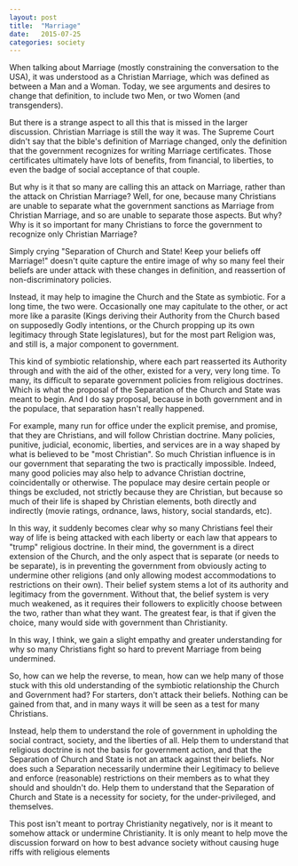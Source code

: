 ```yaml
---
layout: post
title:  "Marriage"
date:   2015-07-25
categories: society
---
```


When talking about Marriage (mostly constraining the conversation to the USA), it was understood as a Christian Marriage, which was defined as between a Man and a Woman. Today, we see arguments and desires to change that definition, to include two Men, or two Women (and transgenders).

But there is a strange aspect to all this that is missed in the larger discussion. Christian Marriage is still the way it was. The Supreme Court didn't say that the bible's definition of Marriage changed, only the definition that the government recognizes for writing Marriage certificates. Those certificates ultimately have lots of benefits, from financial, to liberties, to even the badge of social acceptance of that couple.

But why is it that so many are calling this an attack on Marriage, rather than the attack on Christian Marriage? Well, for one, because many Christians are unable to separate what the government sanctions as Marriage from Christian Marriage, and so are unable to separate those aspects. But why? Why is it so important for many Christians to force the government to recognize only Christian Marriage?

Simply crying "Separation of Church and State! Keep your beliefs off Marriage!" doesn't quite capture the entire image of why so many feel their beliefs are under attack with these changes in definition, and reassertion of non-discriminatory policies.

Instead, it may help to imagine the Church and the State as symbiotic. For a long time, the two were. Occasionally one may capitulate to the other, or act more like a parasite (Kings deriving their Authority from the Church based on supposedly Godly intentions, or the Church propping up its own legitimacy through State legislatures), but for the most part Religion was, and still is, a major component to government.

This kind of symbiotic relationship, where each part reasserted its Authority through and with the aid of the other, existed for a very, very long time. To many, its difficult to separate government policies from religious doctrines. Which is what the proposal of the Separation of the Church and State was meant to begin. And I do say proposal, because in both government and in the populace, that separation hasn't really happened.

For example, many run for office under the explicit premise, and promise, that they are Christians, and will follow Christian doctrine. Many policies, punitive, judicial, economic, liberties, and services are in a way shaped by what is believed to be "most Christian". So much Christian influence is in our government that separating the two is practically impossible. Indeed, many good policies may also help to advance Christian doctrine, coincidentally or otherwise. The populace may desire certain people or things be excluded, not strictly because they are Christian, but because so much of their life is shaped by Christian elements, both directly and indirectly (movie ratings, ordnance, laws, history, social standards, etc).

In this way, it suddenly becomes clear why so many Christians feel their way of life is being attacked with each liberty or each law that appears to "trump" religious doctrine. In their mind, the government is a direct extension of the Church, and the only aspect that is separate (or needs to be separate), is in preventing the government from obviously acting to undermine other religions (and only allowing modest accommodations to restrictions on their own). Their belief system stems a lot of its authority and legitimacy from the government. Without that, the belief system is very much weakened, as it requires their followers to explicitly choose between the two, rather than what they want. The greatest fear, is that if given the choice, many would side with government than Christianity.

In this way, I think, we gain a slight empathy and greater understanding for why so many Christians fight so hard to prevent Marriage from being undermined.

So, how can we help the reverse, to mean, how can we help many of those stuck with this old understanding of the symbiotic relationship the Church and Government had? For starters, don't attack their beliefs. Nothing can be gained from that, and in many ways it will be seen as a test for many Christians.

Instead, help them to understand the role of government in upholding the social contract, society, and the liberties of all. Help them to understand that religious doctrine is not the basis for government action, and that the Separation of Church and State is not an attack against their beliefs. Nor does such a Separation necessarily undermine their Legitimacy to believe and enforce (reasonable) restrictions on their members as to what they should and shouldn't do. Help them to understand that the Separation of Church and State is a necessity for society, for the under-privileged, and themselves.

This post isn't meant to portray Christianity negatively, nor is it meant to somehow attack or undermine Christianity. It is only meant to help move the discussion forward on how to best advance society without causing huge riffs with religious elements